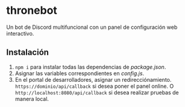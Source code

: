 # thronebot
Un bot de Discord multifuncional con un panel de configuración web interactivo.

## Instalación

1. `npm i` para instalar todas las dependencias de *package.json*.
2. Asignar las variables correspondientes en *config.js*. 
3. En el portal de desarrolladores, asignar un redirecciónamiento. `https://dominio/api/callback` si desea poner el panel online. O `http://localhost:8080/api/callback` si desea realizar pruebas de manera local.
